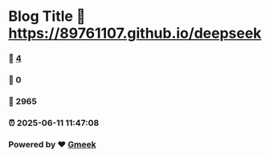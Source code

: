 # Blog Title :link: https://89761107.github.io/deepseek 
### :page_facing_up: [4](https://89761107.github.io/deepseek/tag.html) 
### :speech_balloon: 0 
### :hibiscus: 2965 
### :alarm_clock: 2025-06-11 11:47:08 
### Powered by :heart: [Gmeek](https://github.com/Meekdai/Gmeek)
